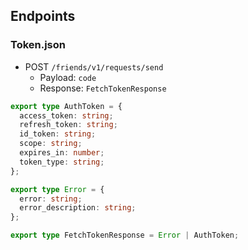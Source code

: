 ## Endpoints

### Token.json

- POST `/friends/v1/requests/send`
  - Payload: `code`
  - Response: `FetchTokenResponse`

```ts
export type AuthToken = {
  access_token: string;
  refresh_token: string;
  id_token: string;
  scope: string;
  expires_in: number;
  token_type: string;
};

export type Error = {
  error: string;
  error_description: string;
};

export type FetchTokenResponse = Error | AuthToken;
```
